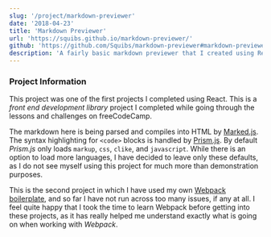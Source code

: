 ```yaml
---
slug: '/project/markdown-previewer'
date: '2018-04-23'
title: 'Markdown Previewer'
url: 'https://squibs.github.io/markdown-previewer/'
github: 'https://github.com/Squibs/markdown-previewer#markdown-previewer'
description: 'A fairly basic markdown previewer that I created using React. The use of Marked.js for markdown interpretation and Prism.js for syntax highlighting is what allows this project to exist. This project was more about using and learning more about React than it was anything else. I go back to this project as a reference whenever I need to re-remember anything about markdown.'
---
```


### Project Information

This project was one of the first projects I completed using React. This is a _front end development library_ project I completed while going through the lessons and challenges on freeCodeCamp.

The markdown here is being parsed and compiles into HTML by [Marked.js](https://github.com/markedjs/marked#marked). The syntax highlighting for `<code>` blocks is handled by [Prism.js](https://github.com/PrismJS/prism#prism). By default _Prism.js_ only loads `markup`, `css`, `clike`, and `javascript`. While there is an option to load more languages, I have decided to leave only these defaults, as I do not see myself using this project for much more than demonstration purposes.

This is the second project in which I have used my own [Webpack boilerplate](/project/react-redux-boilerplate), and so far I have not run across too many issues, if any at all. I feel quite happy that I took the time to learn Webpack before getting into these projects, as it has really helped me understand exactly what is going on when working with _Webpack_.
